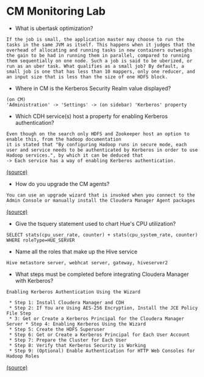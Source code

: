 # CM Monitoring Lab

 * What is ubertask optimization?
 ```
 If the job is small, the application master may choose to run the tasks in the same JVM as itself. This happens when it judges that the overhead of allocating and running tasks in new containers outweighs the gain to be had in running them in parallel, compared to running them sequentially on one node. Such a job is said to be uberized, or run as an uber task. What qualifies as a small job? By default, a small job is one that has less than 10 mappers, only one reducer, and an input size that is less than the size of one HDFS block.
 ```

 * Where in CM is the Kerberos Security Realm value displayed?
 ```
 (on CM) 
 'Administration' -> 'Settings' -> (on sidebar) 'Kerberos' property
 ```
 
 * Which CDH service(s) host a property for enabling Kerberos authentication?
 ```
 Even though on the search only HDFS and Zookeeper host an option to enable this, from the hadoop documentation
 it is stated that "By configuring Hadoop runs in secure mode, each user and service needs to be authenticated by Kerberos in order to use Hadoop services.", by which it can be deduced that 
 -> Each service has a way of enabling Kerberos authentication.
 ```
 [(source)](https://hadoop.apache.org/docs/r2.7.2/hadoop-project-dist/hadoop-common/SecureMode.html)

 * How do you upgrade the CM agents?
 ```
 You can use an upgrade wizard that is invoked when you connect to the Admin Console or manually install the Cloudera Manager Agent packages
 ```
 [(source)](https://www.cloudera.com/documentation/enterprise/5-5-x/topics/cm_ag_upgrading_cm.html)

 * Give the tsquery statement used to chart Hue's CPU utilization?
 ```
 SELECT stats(cpu_user_rate, counter) + stats(cpu_system_rate, counter) WHERE roleType=HUE_SERVER
 ```

 * Name all the roles that make up the Hive service
 ```
 Hive metastore server, webhcat server, gateway, hiveserver2
 ```

 * What steps must be completed before integrating Cloudera Manager with Kerberos?
 ```
 Enabling Kerberos Authentication Using the Wizard 
 
  * Step 1: Install Cloudera Manager and CDH 
  * Step 2: If You are Using AES-256 Encryption, Install the JCE Policy File Step 
  * 3: Get or Create a Kerberos Principal for the Cloudera Manager Server * Step 4: Enabling Kerberos Using the Wizard 
  * Step 5: Create the HDFS Superuser 
  * Step 6: Get or Create a Kerberos Principal for Each User Account 
  * Step 7: Prepare the Cluster for Each User 
  * Step 8: Verify that Kerberos Security is Working 
  * Step 9: (Optional) Enable Authentication for HTTP Web Consoles for Hadoop Roles
 ```

 [(source)](https://www.cloudera.com/documentation/enterprise/5-8-x/topics/cm_sg_intro_kerb.html)    